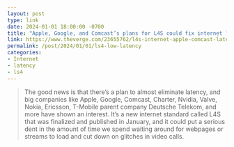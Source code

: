 ```yaml
---
layout: post
type: link
date: 2024-01-01 18:00:00 -0700
title: "Apple, Google, and Comcast’s plans for L4S could fix internet lag"
link: https://www.theverge.com/23655762/l4s-internet-apple-comcast-latency-speed-bandwidth
permalink: /post/2024/01/01/ls4-low-latency
categories: 
- Internet
- latency
- ls4
---
```

<blockquote>The good news is that there’s a plan to almost eliminate latency, and big companies like Apple, Google, Comcast, Charter, Nvidia, Valve, Nokia, Ericsson, T-Mobile parent company Deutsche Telekom, and more have shown an interest. It’s a new internet standard called L4S that was finalized and published in January, and it could put a serious dent in the amount of time we spend waiting around for webpages or streams to load and cut down on glitches in video calls.</blockquote>